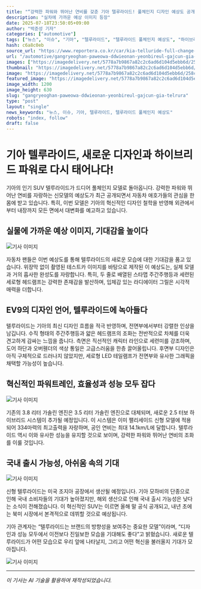 ```yaml
---
title: "“강력한 파워와 뛰어난 연비를 갖춘 기아 텔루라이드! 풀체인지 디자인 예상도 공개”"
description: "실차에 가까운 예상 이미지 등장"
date: 2025-07-18T23:50:05+09:00
author: "박준성 기자"
categories: ["automotive"]
tags: ["뉴스", "이슈", "기아", "텔루라이드", "텔루라이드 풀체인지 예상도", "하이브리드", "디자인 변화"]
hash: c6a8c0eb
source_url: "https://www.reportera.co.kr/car/kia-telluride-full-change-rendering/"
url: "/automotive/gangryeoghan-paweowa-ddwieonan-yeonbireul-gajcun-gia-telrura/"
images: ["https://imagedelivery.net/5778a7b9867a82c2c6ad6d104d5ebb6d/258c90a0-af91-4bed-6bf0-d78f20f9c900/public"]
thumbnail: "https://imagedelivery.net/5778a7b9867a82c2c6ad6d104d5ebb6d/258c90a0-af91-4bed-6bf0-d78f20f9c900/public"
image: "https://imagedelivery.net/5778a7b9867a82c2c6ad6d104d5ebb6d/258c90a0-af91-4bed-6bf0-d78f20f9c900/public"
featured_image: "https://imagedelivery.net/5778a7b9867a82c2c6ad6d104d5ebb6d/258c90a0-af91-4bed-6bf0-d78f20f9c900/public"
image_width: 1200
image_height: 630
slug: "gangryeoghan-paweowa-ddwieonan-yeonbireul-gajcun-gia-telrura"
type: "post"
layout: "single"
news_keywords: "뉴스, 이슈, 기아, 텔루라이드, 텔루라이드 풀체인지 예상도"
robots: "index, follow"
draft: false
---
```


# 기아 텔루라이드, 새로운 디자인과 하이브리드 파워로 다시 태어나다!

기아의 인기 SUV 텔루라이드가 드디어 풀체인지 모델로 돌아옵니다. 강력한 파워와 뛰어난 연비를 자랑하는 신모델의 예상도가 최근 공개되면서 자동차 애호가들의 관심을 한몸에 받고 있습니다. 특히, 이번 모델은 기아의 혁신적인 디자인 철학을 반영해 외관에서부터 내장까지 모든 면에서 대변화를 예고하고 있습니다.

## 실물에 가까운 예상 이미지, 기대감을 높이다


![기사 이미지](https://imagedelivery.net/5778a7b9867a82c2c6ad6d104d5ebb6d/e039e9f2-54e8-4e6a-2301-76aa6bd31400/public)


자동차 팬들은 이번 예상도를 통해 텔루라이드의 새로운 모습에 대한 기대감을 품고 있습니다. 위장막 없이 촬영된 테스트카 이미지를 바탕으로 제작된 이 예상도는, 실제 모델과 거의 흡사한 완성도를 자랑합니다. 특히, 두 줄로 배열된 스타맵 주간주행등과 세련된 세로형 헤드램프는 강력한 존재감을 발산하며, 입체감 있는 라디에이터 그릴은 시각적 매력을 더합니다.

## EV9의 디자인 언어, 텔루라이드에 녹아들다

텔루라이드는 기아의 최신 디자인 흐름을 적극 반영하며, 전면부에서부터 강렬한 인상을 남깁니다. 수직 형태의 주간주행등과 얇은 헤드램프의 조화는 전반적으로 차체를 더욱 견고하게 감싸는 느낌을 줍니다. 측면은 직선적인 캐릭터 라인으로 세련미를 강조하며, 도어 하단과 오버휀더의 색상 통일은 고급스러움을 한층 끌어올립니다. 후면부 디자인은 아직 구체적으로 드러나지 않았지만, 세로형 LED 테일램프가 전면부와 유사한 그래픽을 채택할 가능성이 높습니다.

## 혁신적인 파워트레인, 효율성과 성능 모두 잡다


![기사 이미지](https://imagedelivery.net/5778a7b9867a82c2c6ad6d104d5ebb6d/aab1e4a9-0797-41bd-4367-29b182ca6000/public)


기존의 3.8 리터 가솔린 엔진은 3.5 리터 가솔린 엔진으로 대체되며, 새로운 2.5 터보 하이브리드 시스템이 추가될 예정입니다. 이 시스템은 이미 팰리세이드 신형 모델에 적용되어 334마력의 최고출력을 자랑하며, 공인 연비는 최대 14.1km/L에 달합니다. 텔루라이드 역시 이와 유사한 성능을 유지할 것으로 보이며, 강력한 파워와 뛰어난 연비의 조화를 이룰 것입니다.

## 국내 출시 가능성, 아쉬움 속의 기대


![기사 이미지](https://imagedelivery.net/5778a7b9867a82c2c6ad6d104d5ebb6d/974a4280-8803-45ab-8a64-4e045952c500/public)


신형 텔루라이드는 미국 조지아 공장에서 생산될 예정입니다. 기아 모하비의 단종으로 인해 국내 소비자들의 기대가 높아졌지만, 해외 생산으로 인해 국내 출시 가능성은 낮다는 소식이 전해졌습니다. 이 혁신적인 SUV는 이르면 올해 말 공식 공개되고, 내년 초에는 북미 시장에서 본격적으로 데뷔할 것으로 예상됩니다.

기아 관계자는 “텔루라이드는 브랜드의 방향성을 보여주는 중요한 모델”이라며, “디자인과 성능 모두에서 이전보다 진일보한 모습을 기대해도 좋다”고 밝혔습니다. 새로운 텔루라이드가 어떤 모습으로 우리 앞에 나타날지, 그리고 어떤 혁신을 불러올지 기대가 모아집니다.


![기사 이미지](https://imagedelivery.net/5778a7b9867a82c2c6ad6d104d5ebb6d/258c90a0-af91-4bed-6bf0-d78f20f9c900/public)


---
*이 기사는 AI 기술을 활용하여 재작성되었습니다.*

